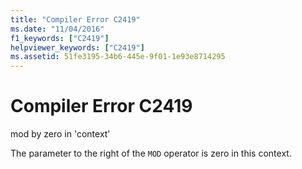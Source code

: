 ```yaml
---
title: "Compiler Error C2419"
ms.date: "11/04/2016"
f1_keywords: ["C2419"]
helpviewer_keywords: ["C2419"]
ms.assetid: 51fe3195-34b6-445e-9f01-1e93e8714295
---
```

# Compiler Error C2419

mod by zero in 'context'

The parameter to the right of the `MOD` operator is zero in this context.
